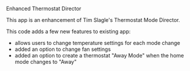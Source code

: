 Enhanced Thermostat Director

This app is an enhancement of Tim Slagle's Thermostat Mode Director. 

This code adds a few new features to existing app:
  - allows users to change temperature settings for each mode change
  - added an option to change fan settings
  - added an option to create a thermostat "Away Mode" when the home mode changes to "Away" 
